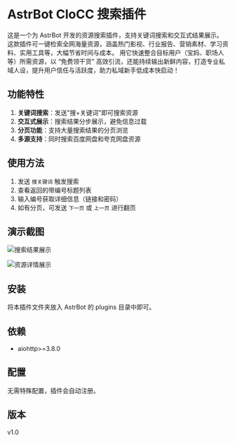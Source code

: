 # AstrBot CloCC 搜索插件

这是一个为 AstrBot 开发的资源搜索插件，支持关键词搜索和交互式结果展示。这款插件可一键检索全网海量资源，涵盖热门影视、行业报告、营销素材、学习资料、实用工具等，大幅节省时间与成本。
用它快速整合目标用户（宝妈、职场人等）所需资源，以 “免费领干货” 高效引流，还能持续输出新鲜内容，打造专业私域人设，提升用户信任与活跃度，助力私域新手低成本快启动！

## 功能特性

1. **关键词搜索**：发送"搜+关键词"即可搜索资源
2. **交互式展示**：搜索结果分步展示，避免信息过载
3. **分页功能**：支持大量搜索结果的分页浏览
4. **多源支持**：同时搜索百度网盘和夸克网盘资源

## 使用方法

1. 发送 `搜关键词` 触发搜索
2. 查看返回的带编号标题列表
3. 输入编号获取详细信息（链接和密码）
4. 如有分页，可发送 `下一页` 或 `上一页` 进行翻页

## 演示截图

![搜索结果展示](https://imgloc.com/image/7WprWx)

![资源详情展示](https://imgloc.com/image/7WpfVL)

## 安装

将本插件文件夹放入 AstrBot 的 plugins 目录中即可。

## 依赖

- aiohttp>=3.8.0

## 配置

无需特殊配置，插件会自动注册。

## 版本

v1.0